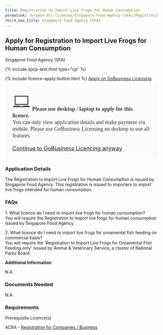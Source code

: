 ```yaml
---
title: Registration to Import Live Frogs for Human Consumption
permalink: /browse-all-licences/Singapore-Food-Agency-(SFA)/Registration-to-Import-Live-Frogs-for-Human-Consumption
third_nav_title: Singapore Food Agency (SFA)
---
```


## Apply for Registration to Import Live Frogs for Human Consumption

Singapore Food Agency (SFA)

{% include spcp-text.html type="cp" %}

{% include licence-apply-button.html %}
<a class="btn" id = "desktopNotice" href="https://licence1.business.gov.sg/licence1/neweadvisor/showSelectedLicence.action?redirection=true&selectedLicenceIds=1309261101000025" target="_blank" rel="noopener">Apply on GoBusiness Licensing</a>
<div id = "mobileNotice" style="background: #F9FAFA; border-radius: 5px; width: auto; height: auto; padding: 24px 24px; font-size: 18px; color: #313840;">
<img src="/images/laptop.svg" alt="" style="height: 60px; width: 60px; margin-left: 0px;">
<span style="font-weight: bold; font-family: hknova-bold; font-size: 18px; ">Please use desktop / laptop to apply for this licence.</span><br>
<span style="font-family: hknova-regular;">You can only view application details and make payment via mobile. Please use GoBusiness Licensing on desktop to use all features.</span><br><br>
<a id="mobileNotice" href="https://licence1.business.gov.sg/licence1/neweadvisor/showSelectedLicence.action?redirection=true&selectedLicenceIds=1309261101000025" target="_blank" rel="noopener">Continue to GoBusiness Licencing anyway</a>
</div>

<H3>Application Details</H3>

<p>The Registration to Import Live Frogs for Human Consumption is issued by Singapore Food Agency. This registration is issued to importers to import live frogs intended for human consumption.</p>
<h3>FAQs</h3>
<p>1. What licence do I need to import live frogs for human consumption?<br>You will require the Registration to Import live frogs for human consumption issued by Singapore Food Agency.</p>
<p>2. What licence do I need to import live frogs for ornamental fish feeding on commercial basis?<br>You will require the 'Registration to Import Live Frogs for Ornamental Fish Feeding only' issued by Animal &amp; Veterinary Service, a cluster of National Parks Board.</p>

<strong>Additional Information</strong>

N.A.

<H3>Documents Needed</H3>

N.A.

<H3>Requirements</H3>

<p>Prerequisite Licence(s)</p>
<p>ACRA - <a href="https://www.acra.gov.sg/Home/" target="_blank" rel="noopener">Registration for Companies / Business</a></p>

